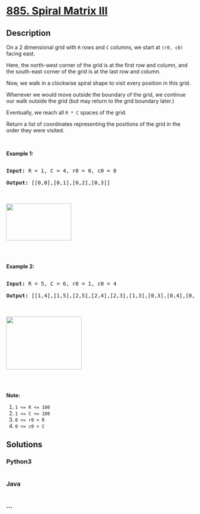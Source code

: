 # [885. Spiral Matrix III](https://leetcode.com/problems/spiral-matrix-iii)



## Description

<p>On a 2 dimensional grid with <code>R</code> rows and <code>C</code> columns, we start at <code>(r0, c0)</code> facing east.</p>



<p>Here, the north-west corner of the grid is at the&nbsp;first row and column, and the south-east corner of the grid is at the last row and column.</p>



<p>Now, we walk in a clockwise spiral shape to visit every position in this grid.&nbsp;</p>



<p>Whenever we would move outside the boundary of the grid, we continue our walk outside the grid (but may return to the grid boundary later.)&nbsp;</p>



<p>Eventually, we reach all <code>R * C</code> spaces of the grid.</p>



<p>Return a list of coordinates representing the positions of the grid in the order they were visited.</p>



<p>&nbsp;</p>



<p><strong>Example 1:</strong></p>



<pre>

<strong>Input: </strong>R = <span id="example-input-1-1">1</span>, C = <span id="example-input-1-2">4</span>, r0 = <span id="example-input-1-3">0</span>, c0 = <span id="example-input-1-4">0</span>

<strong>Output: </strong><span id="example-output-1">[[0,0],[0,1],[0,2],[0,3]]</span>



<img alt="" src="https://cdn.jsdelivr.net/gh/yanglr/leetcode-ac@master/assets/0800-0899/0885.Spiral%20Matrix%20III/images/example_1.png" style="width: 174px; height: 99px;" />

</pre>



<p>&nbsp;</p>



<p><strong>Example 2:</strong></p>



<pre>

<strong>Input: </strong>R = <span id="example-input-2-1">5</span>, C = <span id="example-input-2-2">6</span>, r0 = <span id="example-input-2-3">1</span>, c0 = <span id="example-input-2-4">4</span>

<strong>Output: </strong><span id="example-output-2">[[1,4],[1,5],[2,5],[2,4],[2,3],[1,3],[0,3],[0,4],[0,5],[3,5],[3,4],[3,3],[3,2],[2,2],[1,2],[0,2],[4,5],[4,4],[4,3],[4,2],[4,1],[3,1],[2,1],[1,1],[0,1],[4,0],[3,0],[2,0],[1,0],[0,0]]</span>



<img alt="" src="https://cdn.jsdelivr.net/gh/yanglr/leetcode-ac@master/assets/0800-0899/0885.Spiral%20Matrix%20III/images/example_2.png" style="width: 202px; height: 142px;" />

</pre>



<div>

<div>

<p>&nbsp;</p>



<p><strong>Note:</strong></p>



<ol>
	<li><code>1 &lt;= R &lt;= 100</code></li>
	<li><code>1 &lt;= C &lt;= 100</code></li>
	<li><code>0 &lt;= r0 &lt; R</code></li>
	<li><code>0 &lt;= c0 &lt; C</code></li>
</ol>

</div>

</div>

## Solutions

<!-- tabs:start -->

### **Python3**

```python

```

### **Java**

```java

```

### **...**

```

```

<!-- tabs:end -->

